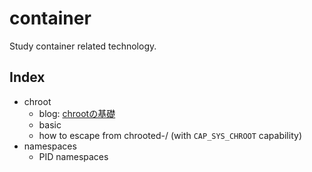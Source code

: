 # container

Study container related technology.

## Index
* chroot
    - blog: [chrootの基礎](https://www.mas9612.net/posts/chroot-basic/)
    - basic
    - how to escape from chrooted-/ (with `CAP_SYS_CHROOT` capability)
* namespaces
    - PID namespaces

